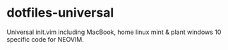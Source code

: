 # dotfiles-universal
Universal init.vim including MacBook, home linux mint & plant windows 10 specific code for NEOVIM.

